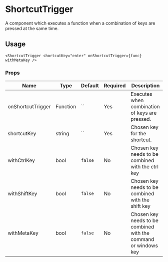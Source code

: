 # ShortcutTrigger

A component which executes a function when a combination of keys are pressed at the same time.

## Usage

```
<ShortcutTrigger shortcutKey="enter" onShortcutTrigger={func} withMetaKey />
```

### Props

| Name                  | Type          | Default       | Required | Description                                         |
| --------------------- |-------------- | ------------- | -------- |---------------------------------------------------- |
| onShortcutTrigger    | Function      | ``      | Yes       | Executes when combination of keys are pressed.  |
| shortcutKey   | string      | ``      | Yes       | Chosen key for the shortcut.  |
| withCtrlKey   | bool      | `false`      | No       | Chosen key needs to be combined with the ctrl key  |
| withShiftKey   | bool      | `false`      | No       | Chosen key needs to be combined with the shift key  |
| withMetaKey   | bool      | `false`      | No       | Chosen key needs to be combined with the command or windows key  |
